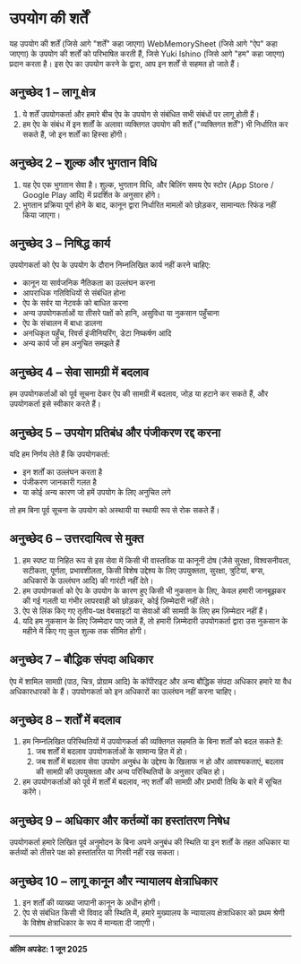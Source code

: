 # उपयोग की शर्तें

यह उपयोग की शर्तें (जिसे आगे "शर्तें" कहा जाएगा) WebMemorySheet (जिसे आगे "ऐप" कहा जाएगा) के उपयोग की शर्तों को परिभाषित करती हैं, जिसे Yuki Ishino (जिसे आगे "हम" कहा जाएगा) प्रदान करता है। इस ऐप का उपयोग करने के द्वारा, आप इन शर्तों से सहमत हो जाते हैं।

## अनुच्छेद 1 – लागू क्षेत्र

1. ये शर्तें उपयोगकर्ता और हमारे बीच ऐप के उपयोग से संबंधित सभी संबंधों पर लागू होती हैं।  
2. हम ऐप के संबंध में इन शर्तों के अलावा व्यक्तिगत उपयोग की शर्तें ("व्यक्तिगत शर्तें") भी निर्धारित कर सकते हैं, जो इन शर्तों का हिस्सा होंगी।

## अनुच्छेद 2 – शुल्क और भुगतान विधि

1. यह ऐप एक भुगतान सेवा है। शुल्क, भुगतान विधि, और बिलिंग समय ऐप स्टोर (App Store / Google Play आदि) में प्रदर्शित के अनुसार होंगे।  
2. भुगतान प्रक्रिया पूर्ण होने के बाद, कानून द्वारा निर्धारित मामलों को छोड़कर, सामान्यतः रिफंड नहीं किया जाएगा।

## अनुच्छेद 3 – निषिद्ध कार्य

उपयोगकर्ता को ऐप के उपयोग के दौरान निम्नलिखित कार्य नहीं करने चाहिए:

- कानून या सार्वजनिक नैतिकता का उल्लंघन करना  
- आपराधिक गतिविधियों से संबंधित होना  
- ऐप के सर्वर या नेटवर्क को बाधित करना  
- अन्य उपयोगकर्ताओं या तीसरे पक्षों को हानि, असुविधा या नुकसान पहुँचाना  
- ऐप के संचालन में बाधा डालना  
- अनधिकृत पहुँच, रिवर्स इंजीनियरिंग, डेटा निष्कर्षण आदि  
- अन्य कार्य जो हम अनुचित समझते हैं  

## अनुच्छेद 4 – सेवा सामग्री में बदलाव

हम उपयोगकर्ताओं को पूर्व सूचना देकर ऐप की सामग्री में बदलाव, जोड़ या हटाने कर सकते हैं, और उपयोगकर्ता इसे स्वीकार करते हैं।

## अनुच्छेद 5 – उपयोग प्रतिबंध और पंजीकरण रद्द करना

यदि हम निर्णय लेते हैं कि उपयोगकर्ता:

- इन शर्तों का उल्लंघन करता है  
- पंजीकरण जानकारी गलत है  
- या कोई अन्य कारण जो हमें उपयोग के लिए अनुचित लगे  

तो हम बिना पूर्व सूचना के उपयोग को अस्थायी या स्थायी रूप से रोक सकते हैं।

## अनुच्छेद 6 – उत्तरदायित्व से मुक्त

1. हम स्पष्ट या निहित रूप से इस सेवा में किसी भी वास्तविक या कानूनी दोष (जैसे सुरक्षा, विश्वसनीयता, सटीकता, पूर्णता, प्रभावशीलता, किसी विशेष उद्देश्य के लिए उपयुक्तता, सुरक्षा, त्रुटियां, बग्स, अधिकारों के उल्लंघन आदि) की गारंटी नहीं देते।  
2. हम उपयोगकर्ता को ऐप के उपयोग के कारण हुए किसी भी नुकसान के लिए, केवल हमारी जानबूझकर की गई गलती या गंभीर लापरवाही को छोड़कर, कोई ज़िम्मेदारी नहीं लेते।  
3. ऐप से लिंक किए गए तृतीय-पक्ष वेबसाइटों या सेवाओं की सामग्री के लिए हम ज़िम्मेदार नहीं हैं।  
4. यदि हम नुकसान के लिए जिम्मेदार पाए जाते हैं, तो हमारी ज़िम्मेदारी उपयोगकर्ता द्वारा उस नुकसान के महीने में किए गए कुल शुल्क तक सीमित होगी।

## अनुच्छेद 7 – बौद्धिक संपदा अधिकार

ऐप में शामिल सामग्री (पाठ, चित्र, प्रोग्राम आदि) के कॉपीराइट और अन्य बौद्धिक संपदा अधिकार हमारे या वैध अधिकारधारकों के हैं। उपयोगकर्ता को इन अधिकारों का उल्लंघन नहीं करना चाहिए।

## अनुच्छेद 8 – शर्तों में बदलाव

1. हम निम्नलिखित परिस्थितियों में उपयोगकर्ता की व्यक्तिगत सहमति के बिना शर्तों को बदल सकते हैं:  
    1. जब शर्तों में बदलाव उपयोगकर्ताओं के सामान्य हित में हो।  
    2. जब शर्तों में बदलाव सेवा उपयोग अनुबंध के उद्देश्य के खिलाफ न हो और आवश्यकताएं, बदलाव की सामग्री की उपयुक्तता और अन्य परिस्थितियों के अनुसार उचित हो।  
2. हम उपयोगकर्ताओं को पूर्व में शर्तों में बदलाव, नए शर्तों की सामग्री और प्रभावी तिथि के बारे में सूचित करेंगे।

## अनुच्छेद 9 – अधिकार और कर्तव्यों का हस्तांतरण निषेध

उपयोगकर्ता हमारे लिखित पूर्व अनुमोदन के बिना अपने अनुबंध की स्थिति या इन शर्तों के तहत अधिकार या कर्तव्यों को तीसरे पक्ष को हस्तांतरित या गिरवी नहीं रख सकता।

## अनुच्छेद 10 – लागू कानून और न्यायालय क्षेत्राधिकार

1. इन शर्तों की व्याख्या जापानी कानून के अधीन होगी।  
2. ऐप से संबंधित किसी भी विवाद की स्थिति में, हमारे मुख्यालय के न्यायालय क्षेत्राधिकार को प्रथम श्रेणी के विशेष क्षेत्राधिकार के रूप में मान्यता दी जाएगी।

---

**अंतिम अपडेट: 1 जून 2025**

